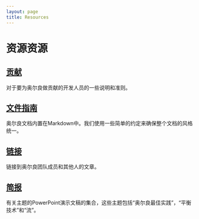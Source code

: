 ```yaml
---
layout: page
title: Resources
---
```


# 资源资源

## [贡献](contributing.md)

对于要为奥尔良做贡献的开发人员的一些说明和准则。

## [文件指南](documentation_guidelines.md)

奥尔良文档内置在Markdown中。我们使用一些简单的约定来确保整个文档的风格统一。

## [链接](links.md)

链接到奥尔良团队成员和其他人的文章。

## [简报](presentations/index.md)

有关主题的PowerPoint演示文稿的集合，这些主题包括“奥尔良最佳实践”，“平衡技术”和“流”。
